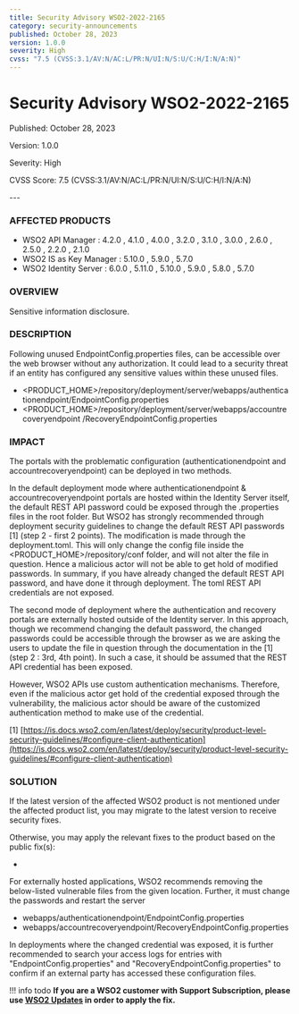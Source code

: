 ```yaml
---
title: Security Advisory WSO2-2022-2165
category: security-announcements
published: October 28, 2023
version: 1.0.0
severity: High
cvss: "7.5 (CVSS:3.1/AV:N/AC:L/PR:N/UI:N/S:U/C:H/I:N/A:N)"
---
```


# Security Advisory WSO2-2022-2165

<p class="doc-info">Published: October 28, 2023</p>
<p class="doc-info">Version: 1.0.0</p>
<p class="doc-info">Severity: High</p>
<p class="doc-info">CVSS Score: 7.5 (CVSS:3.1/AV:N/AC:L/PR:N/UI:N/S:U/C:H/I:N/A:N)</p>
---

### AFFECTED PRODUCTS
* WSO2 API Manager : 4.2.0 , 4.1.0 , 4.0.0 , 3.2.0 , 3.1.0 , 3.0.0 , 2.6.0 , 2.5.0 , 2.2.0 , 2.1.0
* WSO2 IS as Key Manager : 5.10.0 , 5.9.0 , 5.7.0
* WSO2 Identity Server : 6.0.0 , 5.11.0 , 5.10.0 , 5.9.0 , 5.8.0 , 5.7.0


### OVERVIEW
Sensitive information disclosure.

### DESCRIPTION
Following unused EndpointConfig.properties files, can be accessible over the web browser without any authorization. It could lead to a security threat if an entity has configured any sensitive values within these unused files.

- &lt;PRODUCT_HOME&gt;/repository/deployment/server/webapps/authenticationendpoint/EndpointConfig.properties
- &lt;PRODUCT_HOME&gt;/repository/deployment/server/webapps/accountrecoveryendpoint
  /RecoveryEndpointConfig.properties


### IMPACT
The portals with the problematic configuration (authenticationendpoint and accountrecoveryendpoint) can be deployed in two methods.

In the default deployment mode where authenticationendpoint & accountrecoveryendpoint portals are hosted within the Identity Server itself, the default REST API password could be exposed through the .properties files in the root folder. But WSO2 has strongly recommended through deployment security guidelines to change the default REST API passwords [1] (step 2 - first 2 points). The modification is made through the deployment.toml. This will only change the config file inside the &lt;PRODUCT_HOME&gt;/repository/conf folder, and will not alter the file in question. Hence a malicious actor will not be able to get hold of modified passwords. In summary, if you have already changed the default REST API password, and have done it through deployment. The toml REST API credentials are not exposed.

The second mode of deployment where the authentication and recovery portals are externally hosted outside of the Identity server. In this approach, though we recommend changing the default password, the changed passwords could be accessible through the browser as we are asking the users to update the file in question through the documentation in the [1] (step 2 : 3rd, 4th point). In such a case, it should be assumed that the REST API credential has been exposed.

However, WSO2 APIs use custom authentication mechanisms. Therefore, even if the malicious actor get hold of the credential exposed through the vulnerability, the malicious actor should be aware of the customized authentication method to make use of the credential.

[1] [https://is.docs.wso2.com/en/latest/deploy/security/product-level-security-guidelines/#configure-client-authentication](https://is.docs.wso2.com/en/latest/deploy/security/product-level-security-guidelines/#configure-client-authentication)


### SOLUTION
If the latest version of the affected WSO2 product is not mentioned under the affected product list, you may migrate to the latest version to receive security fixes.

Otherwise, you may apply the relevant fixes to the product based on the public fix(s):

* 

For externally hosted applications, WSO2 recommends removing the below-listed vulnerable files from the given location. Further, it must change the passwords and restart the server

- webapps/authenticationendpoint/EndpointConfig.properties
- webapps/accountrecoveryendpoint/RecoveryEndpointConfig.properties
  
In deployments where the changed credential was exposed, it is further recommended to search your access logs for entries with "EndpointConfig.properties" and "RecoveryEndpointConfig.properties" to confirm if an external party has accessed these configuration files.

!!! info todo
    **If you are a WSO2 customer with Support Subscription, please use [WSO2 Updates](https://wso2.com/updates/) in order to apply the fix.**